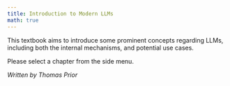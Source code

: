 ```yaml
---
title: Introduction to Modern LLMs
math: true
---
```


This textbook aims to introduce some prominent concepts regarding LLMs, including both the internal mechanisms, and potential use cases.

Please select a chapter from the side menu.

*Written by Thomas Prior*


